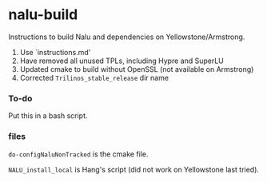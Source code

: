 # nalu-build

Instructions to build Nalu and dependencies on Yellowstone/Armstrong.

1. Use `instructions.md'
2. Have removed all unused TPLs, including Hypre and SuperLU
3. Updated cmake to build without OpenSSL (not available on Armstrong)
4. Corrected `Trilinos_stable_release` dir name

### To-do
Put this in a bash script.

### files

`do-configNaluNonTracked` is the cmake file.

`NALU_install_local` is Hang's script (did not work on Yellowstone last tried).
